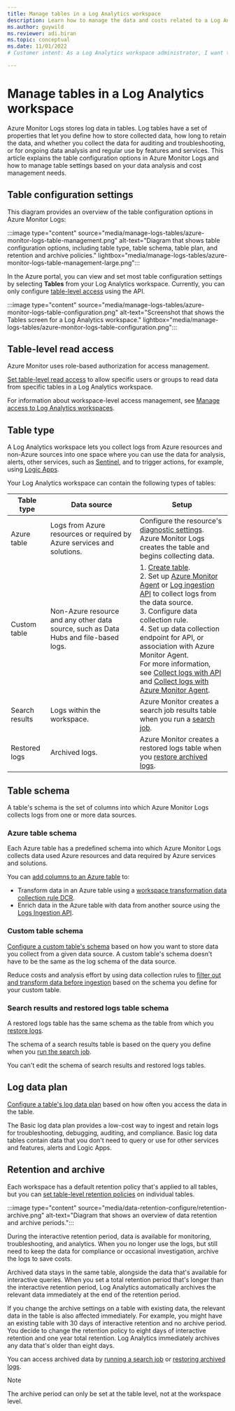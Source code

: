 ```yaml
---
title: Manage tables in a Log Analytics workspace 
description: Learn how to manage the data and costs related to a Log Analytics workspace effectively
ms.author: guywild
ms.reviewer: adi.biran
ms.topic: conceptual
ms.date: 11/01/2022
# Customer intent: As a Log Analytics workspace administrator, I want to understand the options I have for configuring tables in a Log Analytics workspace so that I can manage the data and costs related to a Log Analytics workspace effectively.

---
```


# Manage tables in a Log Analytics workspace

Azure Monitor Logs stores log data in tables. Log tables have a set of properties that let you define how to store collected data, how long to retain the data, and whether you collect the data for auditing and troubleshooting, or for ongoing data analysis and regular use by features and services. This article explains the table configuration options in Azure Monitor Logs and how to manage table settings based on your data analysis and cost management needs. 

## Table configuration settings

This diagram provides an overview of the table configuration options in Azure Monitor Logs:

:::image type="content" source="media/manage-logs-tables/azure-monitor-logs-table-management.png" alt-text="Diagram that shows table configuration options, including table type, table schema, table plan, and retention and archive policies." lightbox="media/manage-logs-tables/azure-monitor-logs-table-management-large.png":::

In the Azure portal, you can view and set most table configuration settings by selecting **Tables** from your Log Analytics workspace. Currently, you can only configure [table-level access]() using the API.  

:::image type="content" source="media/manage-logs-tables/azure-monitor-logs-table-configuration.png" alt-text="Screenshot that shows the Tables screen for a Log Analytics workspace." lightbox="media/manage-logs-tables/azure-monitor-logs-table-configuration.png":::

## Table-level read access

Azure Monitor uses role-based authorization for access management.

[Set table-level read access](../logs/manage-access.md#set-table-level-read-access) to allow specific users or groups to read data from specific tables in a Log Analytics workspace.

For information about workspace-level access management, see [Manage access to Log Analytics workspaces](../logs/manage-access.md).

## Table type

A Log Analytics workspace lets you collect logs from Azure resources and non-Azure sources into one space where you can use the data for analysis, alerts, other services, such as [Sentinel](../../../articles/sentinel/overview.md), and to trigger actions, for example, using [Logic Apps](../logs/logicapp-flow-connector.md). 

Your Log Analytics workspace can contain the following types of tables:

| Table type                           | Data source                                                                                          | Setup                                                                                                                                                     |
|----------------------------|-------------------------------------------------------------------------------------------------------|-------------------------------------------------------------------------------------------------------------------------------------------------------------------|
| Azure table            | Logs from Azure resources or required by Azure services and solutions.                                                                                        |Configure the resource's [diagnostic settings](../essentials/diagnostic-settings.md). <br/>Azure Monitor Logs creates the table and begins collecting data.                                                                                       |
| Custom table | Non-Azure resource and any other data source, such as Data Hubs and file-based logs.| 1. [Create table]().<br/>2. Set up [Azure Monitor Agent](../agents/agents-overview.md) or [Log ingestion API](../logs/logs-ingestion-api-overview.md) to collect logs from the data source.<br/>3. Configure data collection rule. <br/>4. Set up data collection endpoint for API, or association with Azure Monitor Agent.<br/> For more information, see [Collect logs with API](./tutorial-logs-ingestion-portal.md) and [Collect logs with Azure Monitor Agent](../agents/agents-overview.md#install-the-agent-and-configure-data-collection).|
| Search results | Logs within the workspace. | Azure Monitor creates a search job results table when you run a [search job](../logs/search-jobs.md). |
| Restored logs | Archived logs. | Azure Monitor creates a restored logs table when you [restore archived logs](../logs/restore.md). |

## Table schema

A table's schema is the set of columns into which Azure Monitor Logs collects logs from one or more data sources.  
### Azure table schema

Each Azure table has a predefined schema into which Azure Monitor Logs collects data used Azure resources and data required by Azure services and solutions. 

You can [add columns to an Azure table]() to: 

- Transform data in an Azure table using a [workspace transformation data collection rule DCR](../essentials/data-collection-transformations.md).  
- Enrich data in the Azure table with data from another source using the [Logs Ingestion API](../logs/logs-ingestion-api-overview.md). 
### Custom table schema

[Configure a custom table's schema]() based on how you want to store data you collect from a given data source. A custom table's schema doesn't have to be the same as the log schema of the data source. 

Reduce costs and analysis effort by using data collection rules to [filter out and transform data before ingestion](../essentials/data-collection-transformations.md) based on the schema you define for your custom table.    

### Search results and restored logs table schema

A restored logs table has the same schema as the table from which you [restore logs](../logs/restore.md).

The schema of a search results table is based on the query you define when you [run the search job](../logs/search-jobs.md).

You can't edit the schema of search results and restored logs tables.
## Log data plan

[Configure a table's log data plan](../logs/basic-logs-configure.md) based on how often you access the data in the table.    

The Basic log data plan provides a low-cost way to ingest and retain logs for troubleshooting, debugging, auditing, and compliance. Basic log data tables contain data that you don't need to query or use for other services and features, alerts and Logic Apps. 

## Retention and archive

Each workspace has a default retention policy that's applied to all tables, but you can [set table-level retention policies](../logs/data-retention-archive.md) on individual tables.

:::image type="content" source="media/data-retention-configure/retention-archive.png" alt-text="Diagram that shows an overview of data retention and archive periods.":::

During the interactive retention period, data is available for monitoring, troubleshooting, and analytics. When you no longer use the logs, but still need to keep the data for compliance or occasional investigation, archive the logs to save costs.

Archived data stays in the same table, alongside the data that's available for interactive queries. When you set a total retention period that's longer than the interactive retention period, Log Analytics automatically archives the relevant data immediately at the end of the retention period.

If you change the archive settings on a table with existing data, the relevant data in the table is also affected immediately. For example, you might have an existing table with 30 days of interactive retention and no archive period. You decide to change the retention policy to eight days of interactive retention and one year total retention. Log Analytics immediately archives any data that's older than eight days.

You can access archived data by [running a search job](search-jobs.md) or [restoring archived logs](restore.md).

> [!NOTE]
> The archive period can only be set at the table level, not at the workspace level.

